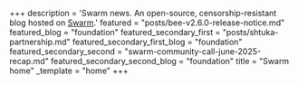 +++
description = 'Swarm news. An open-source, censorship-resistant blog hosted on [Swarm](https://www.ethswarm.org/ "Swarm").'
featured = "posts/bee-v2.6.0-release-notice.md"
featured_blog = "foundation"
featured_secondary_first = "posts/shtuka-partnership.md"
featured_secondary_first_blog = "foundation"
featured_secondary_second = "swarm-community-call-june-2025-recap.md"
featured_secondary_second_blog = "foundation"
title = "Swarm home"
_template = "home"
+++